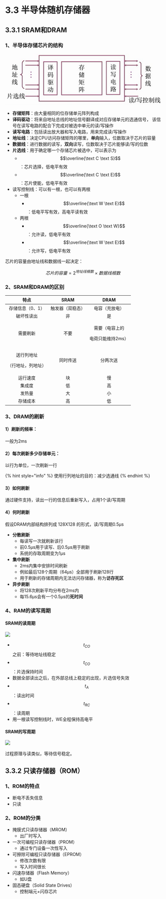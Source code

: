# 3.3 半导体随机存储器

## 3.3.1 SRAM和DRAM

### 1、半导体存储芯片的结构

![](../.gitbook/assets/半导体芯片结构.png)

* **存储矩阵**：由大量相同的位存储单元阵列构成
* **译码驱动**：将来自地址总线的地址信号翻译成对应存储单元的选通信号， 该信号在读写电路的配合下完成对被选中单元的读/写操作
* **读写电路**：包括读出放大器和写入电路，用来完成读/写操作
* **地址线**：决定CPU访问存储矩阵的哪里，**单向**输入，位数取决于芯片的容量
* **数据线**：进行数据的读写，**双向**读写，位数取决于芯片能够读/写的位数
* **片选线**：用于确定哪一个存储芯片被选中，可以表示为
  * $$\overline{\text C \text S}$$：芯片选择，低电平有效
  * $$\overline{\text C \text E}$$：芯片使能，低电平有效
* 读写控制线：可以有一根，也可以有两根
  * 一根
    * $$\overline{\text W \text E}$$：低电平写有效，高电平读有效
  * 两根
    * $$\overline{\text O \text W}$$：允许读，低电平有效
    * $$\overline{\text W \text E}$$：允许写，低电平有效

芯片的容量由地址线和数据线一起决定：

$$
芯片的容量 = 2^{地址线根数} \times 数据线根数
$$

### 2、SRAM和DRAM的区别

|              特点              |   SRAM   |               DRAM              |
| :--------------------------: | :------: | :-----------------------------: |
|           存储信息（0、1）          | 触发器（双稳态） |             电容（充放电）             |
|             破坏性读出            |     非    |                是                |
|             需要刷新             |    不要    | <p>需要（电容上的</p><p>电荷只能维持2ms）</p> |
| <p>送行列地址</p><p>（行地址，列地址）</p> |   同时传送   |               分两次送              |
|             运行速度             |     块    |                慢                |
|              集成度             |     低    |                高                |
|              发热量             |     大    |                小                |
|             存储成本             |     高    |                低                |

### 3、DRAM的刷新

#### 1）刷新的频率：

一般为2ms

#### 2）每次刷新多少存储单元：

以行为单位，一次刷新一行

{% hint style="info" %}
使用行列地址的目的：减少选通线
{% endhint %}

#### 3）如何刷新

通过硬件支持，读出一行的信息后重新写入，占用1个读/写周期

#### 4）何时刷新

假设DRAM内部结构排列成 128X128 的形式，读/写周期0.5μs

* **分散刷新**
  * 每读写一次就刷新该行
  * 前0.5μs用于读写、后0.5μs用于刷新
  * 系统的存取周期变为1μs
* **集中刷新**
  * 2ms内集中安排时间刷新
  * 例如最后128个周期（64μs）全部用于刷新128行
  * 用于刷新的存储周期内无法访问存储器，称为**访存死区**
* **异步刷新**
  * 将128次刷新平均分布在2ms内
  * 每15.6μs会有一个0.5μs的**死时间**

### 4、RAM的读写周期

#### SRAM的读周期

![](../.gitbook/assets/SRAM读.png)

* $$t_{CO}$$之前：等待地址线稳定
* $$t_{CO}$$：片选保持时间
* 数据全部读出之后，在外部总线上稳定的出现，片选信号失效
* $$t_{A}$$：读出时间
* $$t_{RC}$$：读周期
* 用一根读写控制线时，WE全程保持高电平

#### SRAM的写周期

![](../.gitbook/assets/SRAM写.png)

过程原理与读类似，等待信号稳定。

## 3.3.2 只读存储器（ROM）

### 1、ROM的特点

* 断电不丢失信息
* 只读

### 2、ROM的分类

* 掩膜式只读存储器（MROM）
  * 出厂时写入
* 一次可编程只读存储器（PROM）
  * 通过专门设备一次性写入
* 可擦除可编程只读存储器（EPROM）
  * 修改次数有限
  * 写入时间很长
* 闪速存储器（Flash Memory）
  * 如U盘
* 固态硬盘（Solid State Drives）
  * 控制端元+闪存芯片

